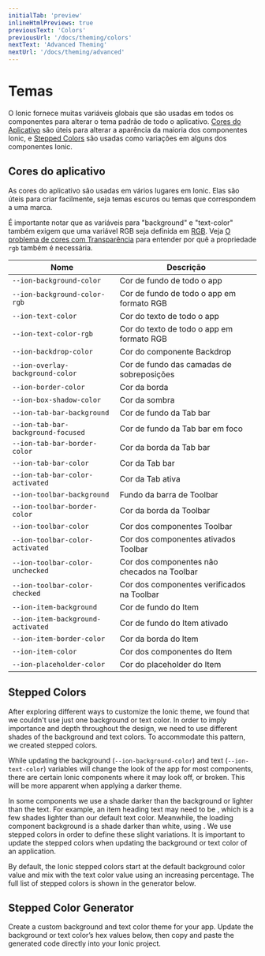 ```yaml
---
initialTab: 'preview'
inlineHtmlPreviews: true
previousText: 'Colors'
previousUrl: '/docs/theming/colors'
nextText: 'Advanced Theming'
nextUrl: '/docs/theming/advanced'
---
```


# Temas

O Ionic fornece muitas variáveis globais que são usadas em todos os componentes para alterar o tema padrão de todo o aplicativo. [Cores do Aplicativo](#application-colors) são úteis para alterar a aparência da maioria dos componentes Ionic, e [Stepped Colors](#stepped-colors) são usadas como variações em alguns dos componentes Ionic.

## Cores do aplicativo

As cores do aplicativo são usadas em vários lugares em Ionic. Elas são úteis para criar facilmente, seja temas escuros ou temas que correspondem a uma marca.

É importante notar que as variáveis para "background" e "text-color" também exigem que uma variável RGB seja definida em <a href="https://developer.mozilla.org/en-US/docs/Glossary/RGB" target="_blank">RGB</a>. Veja [O problema de cores com Transparência](./advanced#the-alpha-problem) para entender por quê a propriedade `rgb` também é necessária.

| Nome                               | Descrição                                   |
| ---------------------------------- | ------------------------------------------- |
| `--ion-background-color`           | Cor de fundo de todo o app                  |
| `--ion-background-color-rgb`       | Cor de fundo de todo o app em formato RGB   |
| `--ion-text-color`                 | Cor do texto de todo o app                  |
| `--ion-text-color-rgb`             | Cor do texto de todo o app em formato RGB   |
| `--ion-backdrop-color`             | Cor do componente Backdrop                  |
| `--ion-overlay-background-color`   | Cor de fundo das camadas de sobreposições   |
| `--ion-border-color`               | Cor da borda                                |
| `--ion-box-shadow-color`           | Cor da sombra                               |
| `--ion-tab-bar-background`         | Cor de fundo da Tab bar                     |
| `--ion-tab-bar-background-focused` | Cor de fundo da Tab bar em foco             |
| `--ion-tab-bar-border-color`       | Cor da borda da Tab bar                     |
| `--ion-tab-bar-color`              | Cor da Tab bar                              |
| `--ion-tab-bar-color-activated`    | Cor da Tab ativa                            |
| `--ion-toolbar-background`         | Fundo da barra de Toolbar                   |
| `--ion-toolbar-border-color`       | Cor da borda da Toolbar                     |
| `--ion-toolbar-color`              | Cor dos componentes Toolbar                 |
| `--ion-toolbar-color-activated`    | Cor dos componentes ativados Toolbar        |
| `--ion-toolbar-color-unchecked`    | Cor dos componentes não checados na Toolbar |
| `--ion-toolbar-color-checked`      | Cor dos componentes verificados na Toolbar  |
| `--ion-item-background`            | Cor de fundo do Item                        |
| `--ion-item-background-activated`  | Cor de fundo do Item ativado                |
| `--ion-item-border-color`          | Cor da borda do Item                        |
| `--ion-item-color`                 | Cor dos componentes do Item                 |
| `--ion-placeholder-color`          | Cor do placeholder do Item                  |


## Stepped Colors

After exploring different ways to customize the Ionic theme, we found that we couldn't use just one background or text color. In order to imply importance and depth throughout the design, we need to use different shades of the background and text colors. To accommodate this pattern, we created stepped colors.

While updating the background (`--ion-background-color`) and text (`--ion-text-color`) variables will change the look of the app for most components, there are certain Ionic components where it may look off, or broken. This will be more apparent when applying a darker theme.

In some components we use a shade darker than the background or lighter than the text. For example, an item heading text may need to be <code-color mode="md" value="#404040"></code-color>, which is a few shades lighter than our default text color. Meanwhile, the loading component background is a shade darker than white, using <code-color mode="md" value="#f2f2f2"></code-color>. We use stepped colors in order to define these slight variations. It is important to update the stepped colors when updating the background or text color of an application.</p>

<p>By default, the Ionic stepped colors start at the default background color value <code-color mode="md" value="#ffffff"></code-color> and mix with the text color value <code-color mode="md" value="#000000"></code-color> using an increasing percentage. The full list of stepped colors is shown in the generator below.</p>

<h2>Stepped Color Generator</h2>

<p>Create a custom background and text color theme for your app. Update the background or text color’s hex values below, then copy and paste the generated code directly into your Ionic project.</p>

<p><stepped-color-generator mode="md" no-prerender></stepped-color-generator></p>
